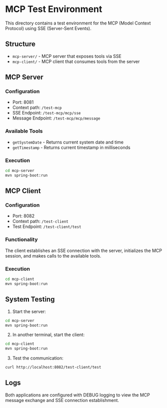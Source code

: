 # MCP Test Environment

This directory contains a test environment for the MCP (Model Context Protocol) using SSE (Server-Sent Events).

## Structure

- `mcp-server/` - MCP server that exposes tools via SSE
- `mcp-client/` - MCP client that consumes tools from the server

## MCP Server

### Configuration
- Port: 8081
- Context path: `/test-mcp`
- SSE Endpoint: `/test-mcp/mcp/sse`
- Message Endpoint: `/test-mcp/mcp/message`

### Available Tools
- `getSystemDate` - Returns current system date and time
- `getTimestamp` - Returns current timestamp in milliseconds

### Execution
```bash
cd mcp-server
mvn spring-boot:run
```

## MCP Client

### Configuration
- Port: 8082
- Context path: `/test-client`
- Test Endpoint: `/test-client/test`

### Functionality
The client establishes an SSE connection with the server, initializes the MCP session, and makes calls to the available tools.

### Execution
```bash
cd mcp-client
mvn spring-boot:run
```

## System Testing

1. Start the server:
```bash
cd mcp-server
mvn spring-boot:run
```

2. In another terminal, start the client:
```bash
cd mcp-client
mvn spring-boot:run
```

3. Test the communication:
```bash
curl http://localhost:8082/test-client/test
```

## Logs

Both applications are configured with DEBUG logging to view the MCP message exchange and SSE connection establishment.
